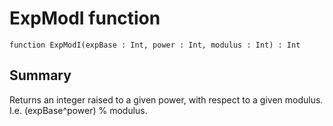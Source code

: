 # ExpModI function

`function ExpModI(expBase : Int, power : Int, modulus : Int) : Int`

## Summary
Returns an integer raised to a given power, with respect to a given
modulus. I.e. (expBase^power) % modulus.
